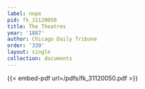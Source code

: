 ```yaml
---
label: nope
pid: fk_31120050
title: The Theatres
year: '1887'
author: Chicago Daily Tribune
order: '339'
layout: single
collection: documents
---
```



{{< embed-pdf url=/pdfs/fk_31120050.pdf >}}
